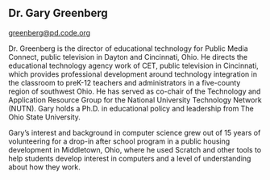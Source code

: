 ## Dr. Gary Greenberg

[greenberg@pd.code.org](mailto:greenberg@pd.code.org)


Dr. Greenberg is the director of educational technology for Public Media Connect, public television in Dayton and Cincinnati, Ohio.  He directs the educational technology agency work of CET, public television in Cincinnati, which provides professional development around technology integration in the classroom to preK-12 teachers and administrators in a five-county region of southwest Ohio. He has served as co-chair of the Technology and Application Resource Group for the National University Technology Network (NUTN).  Gary holds a Ph.D. in educational policy and leadership from The Ohio State University.

Gary’s interest and background in computer science grew out of 15 years of volunteering for a drop-in after school program in a public housing development in Middletown, Ohio, where he used Scratch and other tools to help students develop interest in computers and a level of understanding about how they work. 